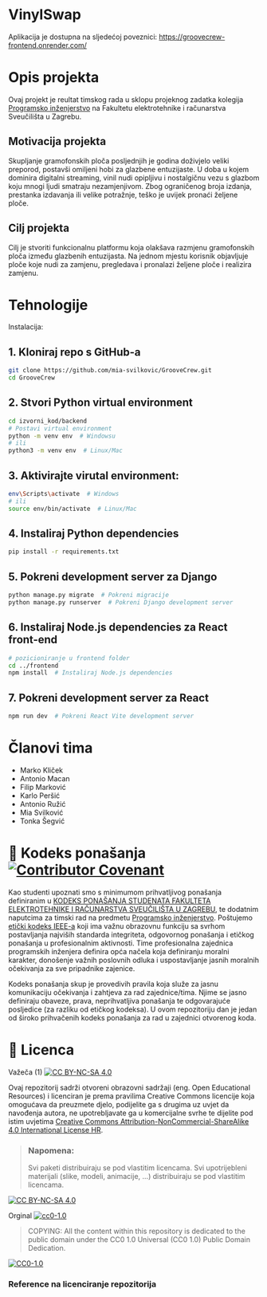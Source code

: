# VinylSwap
Aplikacija je dostupna na sljedećoj poveznici: https://groovecrew-frontend.onrender.com/ 

# Opis projekta
Ovaj projekt je reultat timskog rada u sklopu projeknog zadatka kolegija [Programsko inženjerstvo](https://www.fer.unizg.hr/predmet/proinz) na Fakultetu elektrotehnike i računarstva Sveučilišta u Zagrebu. 

## Motivacija projekta
Skupljanje gramofonskih ploča posljednjih je godina doživjelo veliki preporod, postavši omiljeni hobi za glazbene entuzijaste. U doba u kojem dominira digitalni streaming, vinil nudi opipljivu i nostalgičnu vezu s glazbom koju mnogi ljudi smatraju nezamjenjivom. Zbog ograničenog broja izdanja, prestanka izdavanja ili velike potražnje, teško je uvijek pronaći željene ploče.

## Cilj projekta
Cilj je stvoriti funkcionalnu platformu koja olakšava razmjenu gramofonskih ploča između glazbenih entuzijasta. Na jednom mjestu korisnik objavljuje ploče koje nudi za zamjenu, pregledava i pronalazi željene ploče i realizira zamjenu.


# Tehnologije

Instalacija:
## 1. Kloniraj repo s GitHub-a

```bash
git clone https://github.com/mia-svilkovic/GrooveCrew.git
cd GrooveCrew
```

## 2. Stvori Python virtual environment

```bash
cd izvorni_kod/backend
# Postavi virtual environment
python -m venv env  # Windowsu
# ili
python3 -m venv env  # Linux/Mac
```

## 3. Aktivirajte virutal environment:

```bash
env\Scripts\activate  # Windows
# ili
source env/bin/activate  # Linux/Mac
```

## 4. Instaliraj Python dependencies

```bash
pip install -r requirements.txt
```

## 5. Pokreni development server za Django

```bash
python manage.py migrate  # Pokreni migracije
python manage.py runserver  # Pokreni Django development server
```

## 6. Instaliraj Node.js dependencies za React front-end

```bash
# pozicioniranje u frontend folder
cd ../frontend
npm install  # Instaliraj Node.js dependencies
```

## 7. Pokreni development server za React

```bash
npm run dev  # Pokreni React Vite development server
```


# Članovi tima 
- Marko Kliček
- Antonio Macan
- Filip Marković
- Karlo Peršić
- Antonio Ružić
- Mia Svilković
- Tonka Šegvić


# 📝 Kodeks ponašanja [![Contributor Covenant](https://img.shields.io/badge/Contributor%20Covenant-2.1-4baaaa.svg)](CODE_OF_CONDUCT.md)
Kao studenti upoznati smo s minimumom prihvatljivog ponašanja definiranim u [KODEKS PONAŠANJA STUDENATA FAKULTETA ELEKTROTEHNIKE I RAČUNARSTVA SVEUČILIŠTA U ZAGREBU](https://www.fer.hr/_download/repository/Kodeks_ponasanja_studenata_FER-a_procisceni_tekst_2016%5B1%5D.pdf), te dodatnim naputcima za timski rad na predmetu [Programsko inženjerstvo](https://wwww.fer.hr).
Poštujemo [etički kodeks IEEE-a](https://www.ieee.org/about/corporate/governance/p7-8.html) koji ima važnu obrazovnu funkciju sa svrhom postavljanja najviših standarda integriteta, odgovornog ponašanja i etičkog ponašanja u profesionalnim aktivnosti. Time profesionalna zajednica programskih inženjera definira opća načela koja definiranju  moralni karakter, donošenje važnih poslovnih odluka i uspostavljanje jasnih moralnih očekivanja za sve pripadnike zajenice.

Kodeks ponašanja skup je provedivih pravila koja služe za jasnu komunikaciju očekivanja i zahtjeva za rad zajednice/tima. Njime se jasno definiraju obaveze, prava, neprihvatljiva ponašanja te  odgovarajuće posljedice (za razliku od etičkog kodeksa). U ovom repozitoriju dan je jedan od široko prihvačenih kodeks ponašanja za rad u zajednici otvorenog koda.

# 📝 Licenca
Važeča (1)
[![CC BY-NC-SA 4.0][cc-by-nc-sa-shield]][cc-by-nc-sa]

Ovaj repozitorij sadrži otvoreni obrazovni sadržaji (eng. Open Educational Resources)  i licenciran je prema pravilima Creative Commons licencije koja omogućava da preuzmete djelo, podijelite ga s drugima uz 
uvjet da navođenja autora, ne upotrebljavate ga u komercijalne svrhe te dijelite pod istim uvjetima [Creative Commons Attribution-NonCommercial-ShareAlike 4.0 International License HR][cc-by-nc-sa].
>
> ### Napomena:
>
> Svi paketi distribuiraju se pod vlastitim licencama.
> Svi upotrijebleni materijali  (slike, modeli, animacije, ...) distribuiraju se pod vlastitim licencama.

[![CC BY-NC-SA 4.0][cc-by-nc-sa-image]][cc-by-nc-sa]

[cc-by-nc-sa]: https://creativecommons.org/licenses/by-nc/4.0/deed.hr 
[cc-by-nc-sa-image]: https://licensebuttons.net/l/by-nc-sa/4.0/88x31.png
[cc-by-nc-sa-shield]: https://img.shields.io/badge/License-CC%20BY--NC--SA%204.0-lightgrey.svg

Orginal [![cc0-1.0][cc0-1.0-shield]][cc0-1.0]
>
>COPYING: All the content within this repository is dedicated to the public domain under the CC0 1.0 Universal (CC0 1.0) Public Domain Dedication.
>
[![CC0-1.0][cc0-1.0-image]][cc0-1.0]

[cc0-1.0]: https://creativecommons.org/licenses/by/1.0/deed.en
[cc0-1.0-image]: https://licensebuttons.net/l/by/1.0/88x31.png
[cc0-1.0-shield]: https://img.shields.io/badge/License-CC0--1.0-lightgrey.svg

### Reference na licenciranje repozitorija
